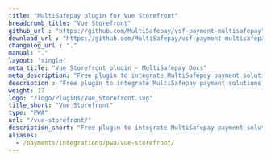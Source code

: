 ```yaml
---
title: "MultiSafepay plugin for Vue Storefront"
breadcrumb_title: "Vue Storefront"
github_url : "https://github.com/MultiSafepay/vsf-payment-multisafepay"
download_url : "https://github.com/MultiSafepay/vsf-payment-multisafepay"
changelog_url : "."
manual: "."
layout: 'single'
meta_title: "Vue Storefront plugin - MultiSafepay Docs"		
meta_description: "Free plugin to integrate MultiSafepay payment solutions into your Vue Storefront application."
description : "Free plugin to integrate MultiSafepay payment solutions into your Vue Storefront application."
weight: 17
logo: "/logo/Plugins/Vue_Storefront.svg"
title_short: "Vue Storefront"
type: "PWA"
url: "/vue-storefront/"
description_short: "Free plugin to integrate MultiSafepay payment solutions into your Vue Storefront application."
aliases:
  - /payments/integrations/pwa/vue-storefront/
---
```

